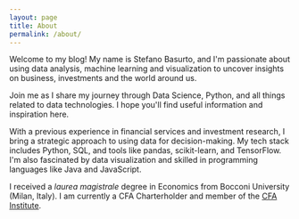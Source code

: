 ```yaml
---
layout: page
title: About
permalink: /about/
---
```


Welcome to my blog! My name is Stefano Basurto, and I'm passionate about using data analysis, machine learning and visualization to uncover insights on business, investments and the world around us.

Join me as I share my journey through Data Science, Python, and all things related to data technologies. I hope you'll find useful information and inspiration here.

With a previous experience in financial services and investment research, I bring a strategic approach to using data for decision-making. My tech stack includes Python, SQL, and tools like pandas, scikit-learn, and TensorFlow. I'm also fascinated by data visualization and skilled in programming languages like Java and JavaScript.

I received a _laurea magistrale_ degree in Economics from Bocconi University (Milan, Italy). I am currently a CFA Charterholder and member of the [CFA Institute](https://www.cfainstitute.org).